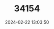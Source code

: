 ---
title: "34154"
category: "Lepidothamnus fonkii"
draft: false
date: 2024-02-22 13:03:50
languages:
  English: ["Chilean Rimu"]
---